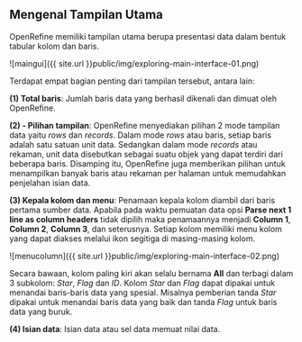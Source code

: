 Mengenal Tampilan Utama
-----------------------

OpenRefine memiliki tampilan utama berupa presentasi data dalam bentuk tabular kolom dan baris.

![maingui]({{ site.url }}public/img/exploring-main-interface-01.png)

Terdapat empat bagian penting dari tampilan tersebut, antara lain:

**(1) Total baris**: Jumlah baris data yang berhasil dikenali dan dimuat oleh OpenRefine.

**(2) - Pilihan tampilan**: OpenRefine menyediakan pilihan 2 mode tampilan data yaitu *rows* dan *records*. Dalam mode *rows* atau baris, setiap baris adalah satu satuan unit data. Sedangkan dalam mode *records* atau rekaman, unit data disebutkan sebagai suatu objek yang dapat terdiri dari beberapa baris. Disamping itu, OpenRefine juga memberikan pilihan untuk menampilkan banyak baris atau rekaman per halaman untuk memudahkan penjelahan isian data.

**(3) Kepala kolom dan menu**: Penamaan kepala kolom diambil dari baris pertama sumber data. Apabila pada waktu pemuatan data opsi **Parse next 1 line as column headers** tidak dipilih maka penamaannya menjadi **Column 1**, **Column 2**, **Column 3**, dan seterusnya. Setiap kolom memiliki menu kolom yang dapat diakses melalui ikon segitiga di masing-masing kolom.

![menucolumn]({{ site.url }}public/img/exploring-main-interface-02.png)

Secara bawaan, kolom paling kiri akan selalu bernama **All** dan terbagi dalam 3 subkolom: *Star*, *Flag* dan *ID*. Kolom *Star* dan *Flag* dapat dipakai untuk menandai baris-baris data yang spesial. Misalnya pemberian tanda *Star* dipakai untuk menandai baris data yang baik dan tanda *Flag* untuk baris data yang buruk.

**(4) Isian data**: Isian data atau sel data memuat nilai data.